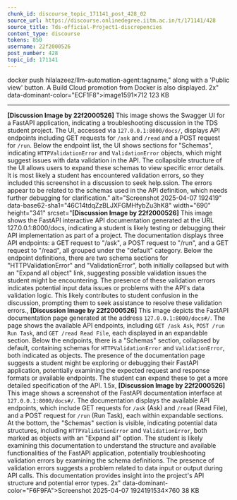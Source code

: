 ```yaml
---
chunk_id: discourse_topic_171141_post_428_02
source_url: https://discourse.onlinedegree.iitm.ac.in/t/171141/428
source_title: Tds-official-Project1-discrepencies
content_type: discourse
tokens: 850
username: 22f2000526
post_number: 428
topic_id: 171141
---
```


docker push hilalazeez/llm-automation-agent:tagname," along with a 'Public view' button. A Build Cloud promotion from Docker is also displayed. 2x" data-dominant-color="ECF1F8">image1591×712 123 KB

---

**[Discussion Image by 22f2000526]** This image shows the Swagger UI for a FastAPI application, indicating a troubleshooting discussion in the TDS student project. The UI, accessed via `127.0.0.1:8000/docs/`, displays API endpoints including GET requests for `/ask` and `/read` and a POST request for `/run`. Below the endpoint list, the UI shows sections for "Schemas", indicating `HTTPValidationError` and `ValidationError` objects, which might suggest issues with data validation in the API. The collapsible structure of the UI allows users to expand these schemas to view specific error details. It is most likely a student has encountered validation errors, so they included this screenshot in a discussion to seek help.ssion. The errors appear to be related to the schemas used in the API definition, which needs further debugging for clarification." alt="Screenshot 2025-04-07 192419" data-base62-sha1="46C14tdqZzBLJXFGMHfybZu3hK8" width="690" height="341" srcset="**[Discussion Image by 22f2000526]** This image shows the FastAPI interactive API documentation generated at the URL 127.0.0.1:8000/docs, indicating a student is likely testing or debugging their API implementation as part of a project. The documentation displays three API endpoints: a GET request to "/ask", a POST request to "/run", and a GET request to "/read", all grouped under the "default" category. Below the endpoint definitions, there are two schema sections for "HTTPValidationError" and "ValidationError", both initially collapsed but with an "Expand all object" link, suggesting possible validation issues the student might be encountering. The presence of these validation errors indicates potential input data issues or problems with the API's data validation logic. This likely contributes to student confusion in the discussion, prompting them to seek assistance to resolve these validation errors., **[Discussion Image by 22f2000526]** This image depicts the FastAPI documentation page generated at the address `127.0.0.1:8000/docs#/`. The page shows the available API endpoints, including `GET /ask Ask`, `POST /run Run Task`, and `GET /read Read File`, each displayed in an expandable section. Below the endpoints, there is a "Schemas" section, collapsed by default, containing schemas for `HTTPValidationError` and `ValidationError`, both indicated as objects. The presence of the documentation page suggests a student might be exploring or debugging their FastAPI application, potentially examining the expected request and response formats or available endpoints. The student can expand these to get a more detailed specification of the API. 1.5x, **[Discussion Image by 22f2000526]** This image shows a screenshot of the FastAPI documentation interface at `127.0.0.1:8000/docs#/`. The documentation displays the available API endpoints, which include GET requests for `/ask` (Ask) and `/read` (Read File), and a POST request for `/run` (Run Task), each within expandable sections. At the bottom, the "Schemas" section is visible, indicating potential data structures, including `HTTPValidationError` and `ValidationError`, both marked as objects with an "Expand all" option. The student is likely examining this documentation to understand the structure and available functionalities of the FastAPI application, potentially troubleshooting validation errors by examining the schema definitions. The presence of validation errors suggests a problem related to data input or output during API calls. This documentation provides insight into the project's API structure and potential error types. 2x" data-dominant-color="F6F9FA">Screenshot 2025-04-07 1924191534×760 38 KB
